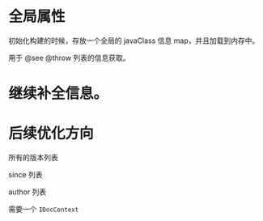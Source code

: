 # 全局属性 

初始化构建的时候，存放一个全局的 javaClass 信息 map，并且加载到内存中。

用于 @see @throw 列表的信息获取。

# 继续补全信息。

# 后续优化方向

所有的版本列表

since 列表

author 列表

需要一个 `IDocContext`
